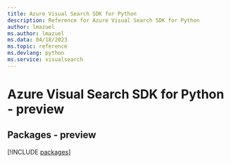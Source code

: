 ```yaml
---
title: Azure Visual Search SDK for Python
description: Reference for Azure Visual Search SDK for Python
author: lmazuel
ms.author: lmazuel
ms.data: 04/18/2023
ms.topic: reference
ms.devlang: python
ms.service: visualsearch
---
```

# Azure Visual Search SDK for Python - preview
## Packages - preview
[!INCLUDE [packages](visual-search-index.md)]